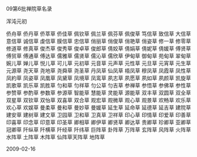 09第6批禅院草名录

浑沌元初


侨舟草 侨丹草 侨萃草 侨佳草 佩钦草 佩兰草 佩芬草 佩俊草
笃信草 致信草 大信草 意信草 诚信草 虔信草 膜信草 忠信草
俏丽草 俏俊草 俏艳草 俏姿草 修一草 修零草 修道草 修真草
俊杰草 俊秀草 俊卓草 俊郎草 倩姣草 倩娟草 倩妮草 倩媛草
傅贤草 傅贸草 傅通草 傅达草 儒雅草 儒贤草 儒沁草 儒欣草
伊甸草 御甸草 苑甸草 翠甸草 婉儿草 婵儿草 悦儿草 可儿草
元初草 元音草 元声草 元性草 元旦草 元宵草 元生草 元源草
尧天草 尧地草 尧舜草 尧圣草 丹凤草 仙凤草 梧凤草 穆凤草
凤霞草 凤性草 凤約草 凤姿草 凤凰草 凤黛草 凤境草 凤鸾草
夙志草 夙愿草 夙如草 夙颜草 凯旋草 凯歌草 凯乐草 凯胜草
匀和草 匀祥草 匀公草 匀吉草 参禅草 参悟草 参佛草 参性草
参赞草 参酌草 参数草 参源草 智能草 慧能草 灵能草 源能草
双丰草 双圆草 双全草 双星草 双钦草 双怡草 双喜草 双合草
观宏草 观微草 观心草 观景草 欢畅草 欢乐草 欢心草 欢娱草
曼柔草 曼和草 曼妙草 曼媛草 延生草 延命草 延德草 延吉草
建院草 建安草 建树草 建文草 卫园草 卫和草 卫真草 卫祥草
印心草 印情草 印爱草 印善草 印喜草 印念草 印意草 印圣草
卿相草 卿伊草 卿贤草 卿达草 贵卿草 珍卿草 亚卿草 冠卿草
阡纵草 阡横草 阡经草 阡纬草 巨阵草 卦阵草 万阵草 玄阵草
风阵草 火阵草 水阵草 土阵草 木阵草 仙阵草天阵草 地阵草

2009-02-16
 



